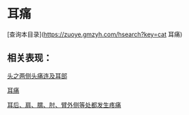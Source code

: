 # 耳痛
[查询本目录](https://zuoye.gmzyh.com/hsearch?key=cat 耳痛)

## 相关表现：

[头之两侧头痛连及耳部](https://zuoye.gmzyh.com/search?key=头之两侧头痛连及耳部)
[耳痛](https://zuoye.gmzyh.com/search?key=耳痛)
[耳后、肩、臑、肘、臂外侧等处都发生疼痛](https://zuoye.gmzyh.com/search?key=耳后、肩、臑、肘、臂外侧等处都发生疼痛)